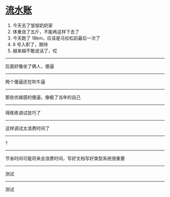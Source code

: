 # [流水账](https://github.com/yihong0618/gitblog/issues/57)

1. 今天去了邹邹奶奶家
2. 体重涨了五斤，不能再这样下去了
3. 今天跑了 18km，应该是马拉松前最后一次了
4. 8 号入职了，期待
5. 越来越不敢说话了，哎


---

后面好像坐了俩人，傻逼

---

两个傻逼还在吹牛逼

---

那些优越感的傻逼，像极了当年的自己

---

得练练调试技巧了

---

这样调试太浪费时间了

---

?

---

节省时间可能将来会浪费时间，写好文档写好类型系统很重要

---

测试

---

测试